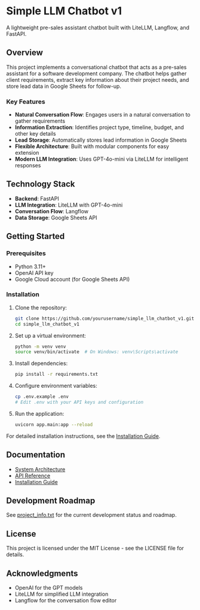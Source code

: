 # Simple LLM Chatbot v1

A lightweight pre-sales assistant chatbot built with LiteLLM, Langflow, and FastAPI.

## Overview

This project implements a conversational chatbot that acts as a pre-sales assistant for a software development company. The chatbot helps gather client requirements, extract key information about their project needs, and store lead data in Google Sheets for follow-up.

### Key Features

- **Natural Conversation Flow**: Engages users in a natural conversation to gather requirements
- **Information Extraction**: Identifies project type, timeline, budget, and other key details
- **Lead Storage**: Automatically stores lead information in Google Sheets
- **Flexible Architecture**: Built with modular components for easy extension
- **Modern LLM Integration**: Uses GPT-4o-mini via LiteLLM for intelligent responses

## Technology Stack

- **Backend**: FastAPI
- **LLM Integration**: LiteLLM with GPT-4o-mini
- **Conversation Flow**: Langflow
- **Data Storage**: Google Sheets API

## Getting Started

### Prerequisites

- Python 3.11+
- OpenAI API key
- Google Cloud account (for Google Sheets API)

### Installation

1. Clone the repository:
   ```bash
   git clone https://github.com/yourusername/simple_llm_chatbot_v1.git
   cd simple_llm_chatbot_v1
   ```

2. Set up a virtual environment:
   ```bash
   python -m venv venv
   source venv/bin/activate  # On Windows: venv\Scripts\activate
   ```

3. Install dependencies:
   ```bash
   pip install -r requirements.txt
   ```

4. Configure environment variables:
   ```bash
   cp .env.example .env
   # Edit .env with your API keys and configuration
   ```

5. Run the application:
   ```bash
   uvicorn app.main:app --reload
   ```

For detailed installation instructions, see the [Installation Guide](docs/setup/installation_guide.md).

## Documentation

- [System Architecture](docs/architecture/system_design.md)
- [API Reference](docs/api/api_reference.md)
- [Installation Guide](docs/setup/installation_guide.md)

## Development Roadmap

See [project_info.txt](project_info.txt) for the current development status and roadmap.

## License

This project is licensed under the MIT License - see the LICENSE file for details.

## Acknowledgments

- OpenAI for the GPT models
- LiteLLM for simplified LLM integration
- Langflow for the conversation flow editor
